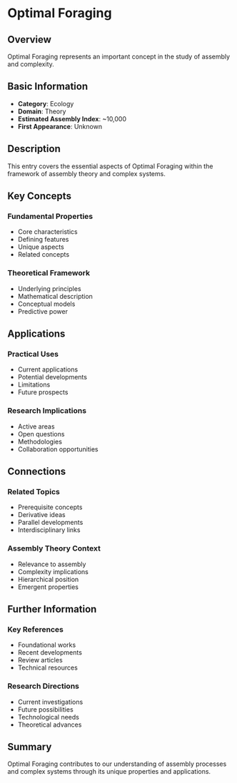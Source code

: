 # Optimal Foraging

## Overview

Optimal Foraging represents an important concept in the study of assembly and complexity.

## Basic Information

- **Category**: Ecology
- **Domain**: Theory
- **Estimated Assembly Index**: ~10,000
- **First Appearance**: Unknown

## Description

This entry covers the essential aspects of Optimal Foraging within the framework of assembly theory and complex systems.

## Key Concepts

### Fundamental Properties
- Core characteristics
- Defining features
- Unique aspects
- Related concepts

### Theoretical Framework
- Underlying principles
- Mathematical description
- Conceptual models
- Predictive power

## Applications

### Practical Uses
- Current applications
- Potential developments
- Limitations
- Future prospects

### Research Implications
- Active areas
- Open questions
- Methodologies
- Collaboration opportunities

## Connections

### Related Topics
- Prerequisite concepts
- Derivative ideas
- Parallel developments
- Interdisciplinary links

### Assembly Theory Context
- Relevance to assembly
- Complexity implications
- Hierarchical position
- Emergent properties

## Further Information

### Key References
- Foundational works
- Recent developments
- Review articles
- Technical resources

### Research Directions
- Current investigations
- Future possibilities
- Technological needs
- Theoretical advances

## Summary

Optimal Foraging contributes to our understanding of assembly processes and complex systems through its unique properties and applications.
